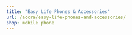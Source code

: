 ```yaml
---
title: "Easy Life Phones & Accessories"
url: /accra/easy-life-phones-and-accessories/
shop: mobile phone
---
```

